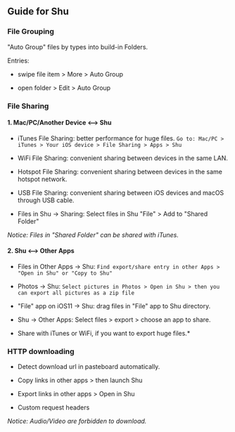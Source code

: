 ## Guide for Shu 


### File Grouping

"Auto Group" files by types into build-in Folders.

Entries:

* swipe file item > More > Auto Group

* open folder > Edit > Auto Group


### File Sharing

#### 1. Mac/PC/Another Device <--> Shu

* iTunes File Sharing: better performance for huge files.
`Go to: Mac/PC > iTunes > Your iOS device > File Sharing > Apps > Shu`

* WiFi File Sharing: convenient sharing between devices in the same LAN.

* Hotspot File Sharing: convenient sharing between devices in the same hotspot network.

* USB File Sharing: convenient sharing between iOS devices and macOS through USB cable.

* Files in Shu -> Sharing: Select files in Shu "File" > Add to "Shared Folder"

*Notice: Files in "Shared Folder" can be shared with iTunes.*


#### 2. Shu <--> Other Apps

* Files in Other Apps -> Shu:
`Find export/share entry in other Apps > "Open in Shu" or "Copy to Shu"`

* Photos -> Shu:
`Select pictures in Photos > Open in Shu > then you can export all pictures as a zip file`

* "File" app on iOS11 -> Shu: drag files in "File" app to Shu directory.

* Shu -> Other Apps: Select files > export > choose an app to share.

* Share with iTunes or WiFi, if you want to export huge files.*



### HTTP downloading

* Detect download url in pasteboard automatically.

* Copy links in other apps > then launch Shu 

* Export links in other apps  > Open in Shu

* Custom request headers

*Notice: Audio/Video are forbidden to download.*

